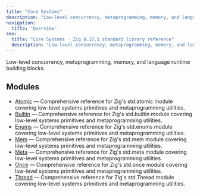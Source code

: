 ```yaml
---
title: "Core Systems"
description: "Low-level concurrency, metaprogramming, memory, and language runtime building blocks."
navigation:
  title: "Overview"
seo:
  title: "Core Systems · Zig 0.15.1 standard library reference"
  description: "Low-level concurrency, metaprogramming, memory, and language runtime building blocks."
---
```


Low-level concurrency, metaprogramming, memory, and language runtime building blocks.

## Modules

- [Atomic](./atomic) — Comprehensive reference for Zig's std.atomic module covering low-level systems primitives and metaprogramming utilities.
- [Builtin](./builtin) — Comprehensive reference for Zig's std.builtin module covering low-level systems primitives and metaprogramming utilities.
- [Enums](./enums) — Comprehensive reference for Zig's std.enums module covering low-level systems primitives and metaprogramming utilities.
- [Mem](./mem) — Comprehensive reference for Zig's std.mem module covering low-level systems primitives and metaprogramming utilities.
- [Meta](./meta) — Comprehensive reference for Zig's std.meta module covering low-level systems primitives and metaprogramming utilities.
- [Once](./once) — Comprehensive reference for Zig's std.once module covering low-level systems primitives and metaprogramming utilities.
- [Thread](./thread) — Comprehensive reference for Zig's std.Thread module covering low-level systems primitives and metaprogramming utilities.
